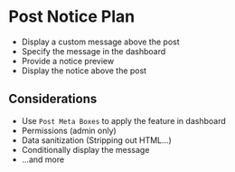 # Post Notice Plan

- Display a custom message above the post
- Specify the message in the dashboard
- Provide a notice preview
- Display the notice above the post

## Considerations

- Use `Post Meta Boxes` to apply the feature in dashboard
- Permissions (admin only)
- Data sanitization (Stripping out HTML...)
- Conditionally display the message
- ...and more